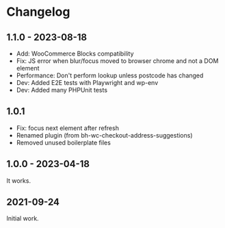 # Changelog

## 1.1.0 - 2023-08-18

* Add: WooCommerce Blocks compatibility
* Fix: JS error when blur/focus moved to browser chrome and not a DOM element
* Performance: Don't perform lookup unless postcode has changed
* Dev: Added E2E tests with Playwright and wp-env
* Dev: Added many PHPUnit tests

## 1.0.1

* Fix: focus next element after refresh
* Renamed plugin (from bh-wc-checkout-address-suggestions)
* Removed unused boilerplate files

## 1.0.0 - 2023-04-18

It works.

## 2021-09-24

Initial work.